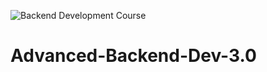 
![Backend Development Course](https://github.com/user-attachments/assets/c851202b-5900-427a-a734-8e850164b0b4)


# Advanced-Backend-Dev-3.0

